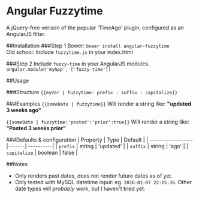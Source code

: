# Angular Fuzzytime
A jQuery-free verison of the popular 'TimeAgo' plugin, configured as an AngularJS filter.

##Installation
###Step 1
Bower:  `bower install angular-fuzzytime` <br/>
Old school:  Include `fuzzytime.js` in your index.html

###Step 2
Include `fuzzy-time` in your AngularJS modules.<br/>
`angular.module('myApp', ['fuzzy-time'])`

##Usage

###Structure
`{{myVar | fuzzytime: prefix : suffix : capitalize}}`

###Examples
`{{someDate | fuzzytime}}`
Will render a string like: **"updated 3 weeks ago"**

`{{someDate | fuzzytime:'posted':'prior':true}}`
Will render a string like: **"Posted 3 weeks prior"**

###Defaults & configuration
| Property          | Type     | Default    |
| ------------------|-------| ----------|
| `prefix`          | string   | 'updated'  |
| `suffix`          | string   | 'ago'      |
| `capitalize`      | boolean  | false    |


##Notes
* Only renders past dates, does not render future dates as of yet.
* Only tested with MySQL datetime input:  eg. `2016-01-07 22:15:36`.  Other date types will *probably* work, but I haven't tried yet.
